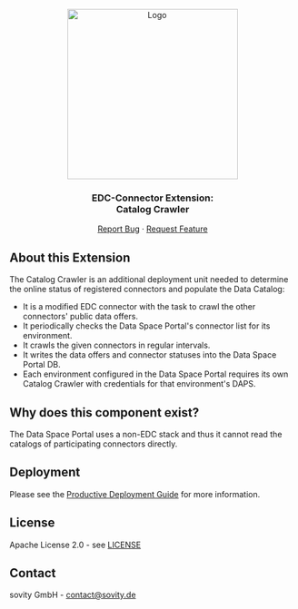 <!-- PROJECT LOGO -->
<br />
<div align="center">
  <a href="https://github.com/sovity/authority-portal">
    <img src="https://raw.githubusercontent.com/sovity/edc-ui/main/src/assets/images/sovity_logo.svg" alt="Logo" width="300">
  </a>

<h3 align="center">EDC-Connector Extension:<br />Catalog Crawler</h3>

  <p align="center">
    <a href="https://github.com/sovity/authority-portal/issues/new?assignees=&labels=kind%2Fbug&projects=&template=bug_report.yaml">Report Bug</a>
    ·
    <a href="https://github.com/sovity/edc-ce/issues/new?template=feature_request.md">Request Feature</a>
  </p>
</div>

## About this Extension

The Catalog Crawler is an additional deployment unit needed to determine the online status of registered connectors and populate the Data Catalog:

- It is a modified EDC connector with the task to crawl the other connectors' public data offers.
- It periodically checks the Data Space Portal's connector list for its environment.
- It crawls the given connectors in regular intervals.
- It writes the data offers and connector statuses into the Data Space Portal DB.
- Each environment configured in the Data Space Portal requires its own Catalog Crawler with credentials for that environment's DAPS.

## Why does this component exist?

The Data Space Portal uses a non-EDC stack and thus it cannot read the catalogs of participating connectors directly.

## Deployment

Please see the [Productive Deployment Guide](../../docs/deployment-guide/goals/production/README.md) for more information.

## License

Apache License 2.0 - see [LICENSE](../../LICENSE)

## Contact

sovity GmbH - contact@sovity.de
